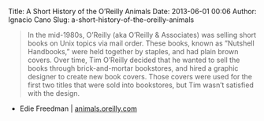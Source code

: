 Title: A Short History of the O’Reilly Animals
Date: 2013-06-01 00:06
Author: Ignacio Cano
Slug: a-short-history-of-the-oreilly-animals

> In the mid-1980s, O’Reilly (aka O’Reilly & Associates) was selling
> short books on Unix topics via mail order. These books, known as
> ”Nutshell Handbooks,” were held together by staples, and had plain
> brown covers. Over time, Tim O’Reilly decided that he wanted to sell
> the books through brick-and-mortar bookstores, and hired a graphic
> designer to create new book covers. Those covers were used for the
> first two titles that were sold into bookstores, but Tim wasn’t
> satisfied with the design.

- Edie Freedman | [animals.oreilly.com][]

  [animals.oreilly.com]: http://animals.oreilly.com/origin-of-species/
    "A Short History of the O'Reilly Animals"

